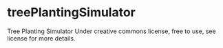 # treePlantingSimulator
Tree Planting Simulator
Under creative commons license, free to use, see license for more details.
